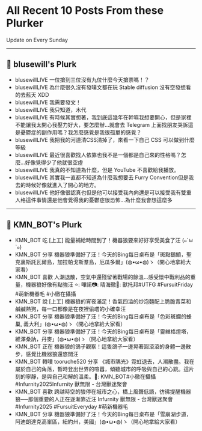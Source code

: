 # All Recent 10 Posts From these Plurker

Update on Every Sunday

---

## 📰 blusewill's Plurk


- blusewillLIVE 一位搶到三位沒有九位什麼今天搶票嗎！？
- blusewillLIVE 為什麼很久沒有發噗文都在玩 Stable diffusion 沒有空發想看的去藍天 XDD
- blusewillLIVE 我需要發文！
- blusewillLIVE 我只知道，木代
- blusewillLIVE 有時候其實想著，我到底這幾年在幹嘛我想要開心，但是家裡不能讓我太開心我壓力好大，要怎麼辦...就會去 Telegram 上面找朋友哭訴這是憂鬱症的副作用嗎？我怎麼感覺是我很孤單的感覺？
- blusewillLIVE 我把我的河道清CSS清掉了，來看一下自己 CSS 可以做到什麼等級
- blusewillLIVE 最近很喜歡找人依靠也我不是一個都是自己來的性格嗎？怎麼...好像覺得少了他就很空虛
- blusewillLIVE 我真的不知道為什麼，但是 YouTube 不喜歡給我播放。
- blusewillLIVE 其實我一直都不知道為什麼我想要去 Furry Convention但是我去的時候好像就進入了開心的地方。
- blusewillLIVE 他好像很認真也但是他可以接受我內向還是可以接受我有雙重人格這件事情還是他會覺得我的憂鬱症很恐怖...為什麼我會想這麼多

---

## 📰 KMN_BOT's Plurk


- KMN_BOT 吃 [上工] 能量補給時間到了！機器狼要來好好享受美食了汪 (๑´ㅂ`๑)
- KMN_BOT 分享 機器狼準備好了汪！今天的Bing每日桌布是「斑點鷂鱝，聖克裏斯託瓦爾島‌，‌加拉帕戈斯羣島，厄瓜多爾」(◍•ω•◍)ゝ（開心地拿給大家看）
- KMN_BOT 喜歡 人潮退散，空氣中還殘留著戰場的餘溫…感受懷中戰利品的重量，機器狼好像有點強汪 ⭐: 嗶諾📷: 晴海徹🧵: 獸托邦#UTFG #FursuitFriday #萌新機器毛 #小徹在攝攝
- KMN_BOT 說 [上工] 機器狼的宵夜滿足！香氣四溢的炒泡麵配上脆脆青菜和鹹鹹熱狗，每一口都像是在夜裡偷嚐的小確幸汪
- KMN_BOT 分享 機器狼準備好了汪！今天的Bing每日桌布是「色彩斑斕的蜂巢, 義大利」(◍•ω•◍)ゝ（開心地拿給大家看）
- KMN_BOT 分享 機器狼準備好了汪！今天的Bing每日桌布是「靈維格燈塔，維澤桑訥，丹麥」(◍•ω•◍)ゝ（開心地拿給大家看）
- KMN_BOT 正在 機器狼的鴿子觀察！這隻鴿子一邊晃著圓滾滾的身體一邊散步，感覺比機器狼還悠閒汪
- KMN_BOT 轉噗 tooruche520 分享 《城市隅光》霓虹退去，人潮散盡。我在屬於自己的角落，暫時登出世界的喧囂，傾聽城市的呼吸與自己的心跳。這片刻的寧靜，是與自己和解的溫柔。🐺: KMN_BOT#小徹在攝攝#Infurnity2025Infurnity 獸無限 - 台灣獸迷聚會
- KMN_BOT 喜歡 跨越時空的狼停在城市之心，橋上風聲低語，彷彿提醒機器狼──那個重要的人正在逐漸靠近汪 Infurnity 獸無限 - 台灣獸迷聚會#Infurnity2025 #FursuitEveryday #萌新機器毛
- KMN_BOT 分享 機器狼準備好了汪！今天的Bing每日桌布是「雪崩湖步道，阿迪朗達克高峯區，紐約州，美國」(◍•ω•◍)ゝ（開心地拿給大家看）


